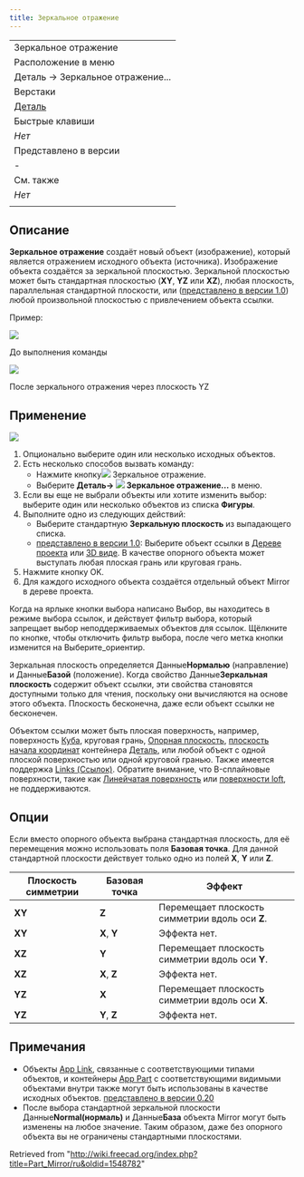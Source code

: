 ```yaml
---
title: Зеркальное отражение
---
```

|  |
| --- |
| Зеркальное отражение |
| Расположение в меню |
| Деталь -> Зеркальное отражение... |
| Верстаки |
| [Деталь](/Part_Workbench/ru "Part Workbench/ru") |
| Быстрые клавиши |
| *Нет* |
| Представлено в версии |
| - |
| См. также |
| *Нет* |
|  |

## Описание

**Зеркальное отражение** создаёт новый объект (изображение), который является отражением исходного объекта (источника). Изображение объекта создаётся за зеркальной плоскостью. Зеркальной плоскостью может быть стандартная плоскостью (**XY**, **YZ** или **XZ**), любая плоскость, параллельная стандартной плоскости, или ([представлено в версии 1.0](/Release_notes_1.0/ru "Release notes 1.0/ru")) любой произвольной плоскостью с привлечением объекта ссылки.

Пример:

![](/images/PARTMirrorBeforev11.png)

До выполнения команды

![](/images/PARTMirrorAfterv11.png)

После зеркального отражения через плоскость YZ

## Применение

![](/images/PartMirroring_Scr1.png)

1. Опционально выберите один или несколько исходных объектов.
2. Есть несколько способов вызвать команду:
   * Нажмите кнопку![](/images/Part_Mirror.svg) Зеркальное отражение.
   * Выберите **Деталь→ ![](/images/Part_Mirror.svg) Зеркальное отражение...** в меню.
3. Если вы еще не выбрали объекты или хотите изменить выбор: выберите один или несколько объектов из списка **Фигуры**.
4. Выполните одно из следующих действий:
   * Выберите стандартную **Зеркальную плоскость** из выпадающего списка.
   * [представлено в версии 1.0](/Release_notes_1.0/ru "Release notes 1.0/ru"): Выберите объект ссылки в [Дереве проекта](/Tree_view/ru "Tree view/ru") или [3D виде](/3D_view/ru "3D view/ru"). В качестве опорного объекта может выступать любая плоская грань или круговая грань.
5. Нажмите кнопку OK.
6. Для каждого исходного объекта создаётся отдельный объект Mirror в дереве проекта.

Когда на ярлыке кнопки выбора написано Выбор, вы находитесь в режиме выбора ссылок, и действует фильтр выбора, который запрещает выбор неподдерживаемых объектов для ссылок. Щёлкните по кнопке, чтобы отключить фильтр выбора, после чего метка кнопки изменится на Выберите\_ориентир.

Зеркальная плоскость определяется Данные**Нормалью** (направление) и Данные**Базой** (положение). Когда свойство Данные**Зеркальная плоскость** содержит объект ссылки, эти свойства становятся доступными только для чтения, поскольку они вычисляются на основе этого объекта. Плоскость бесконечна, даже если объект ссылки не бесконечен.

Объектом ссылки может быть плоская поверхность, например, поверхность [Куба](/Part_Box/ru "Part Box/ru"), круговая грань, [Опорная плоскость](/PartDesign_Plane/ru "PartDesign Plane/ru"), [плоскость начала координат](/index.php?title=App_OriginGroupExtension/ru&action=edit&redlink=1 "App OriginGroupExtension/ru (page does not exist)") контейнера [Деталь](/Std_Part/ru "Std Part/ru"), или любой объект с одной плоской поверхностью или одной круговой гранью. Также имеется поддержка [Links (Ссылок)](/App_Link/ru "App Link/ru"). Обратите внимание, что B-сплайновые поверхности, такие как [Линейчатая поверхность](/Part_RuledSurface/ru "Part RuledSurface/ru") или [поверхности loft](/Part_Loft/ru "Part Loft/ru"), не поддерживаются.

## Опции

Если вместо опорного объекта выбрана стандартная плоскость, для её перемещения можно использовать поля **Базовая точка**. Для данной стандартной плоскости действует только одно из полей **X**, **Y** или **Z**.

| Плоскость симметрии | Базовая точка | Эффект |
| --- | --- | --- |
| **XY** | **Z** | Перемещает плоскость симметрии вдоль оси **Z**. |
| **XY** | **X**, **Y** | Эффекта нет. |
| **XZ** | **Y** | Перемещает плоскость симметрии вдоль оси **Y**. |
| **XZ** | **X**, **Z** | Эффекта нет. |
| **YZ** | **X** | Перемещает плоскость симметрии вдоль оси **X**. |
| **YZ** | **Y**, **Z** | Эффекта нет. |

## Примечания

* Объекты [App Link](/App_Link "App Link"), связанные с соответствующими типами объектов, и контейнеры [App Part](/App_Part "App Part") с соответствующими видимыми объектами внутри также могут быть использованы в качестве исходных объектов. [представлено в версии 0.20](/Release_notes_0.20/ru "Release notes 0.20/ru")
* После выбора стандартной зеркальной плоскости Данные**Normal(нормаль)** и Данные**База** объекта Mirror могут быть изменены на любое значение. Таким образом, даже без опорного объекта вы не ограничены стандартными плоскостями.

Retrieved from "<http://wiki.freecad.org/index.php?title=Part_Mirror/ru&oldid=1548782>"